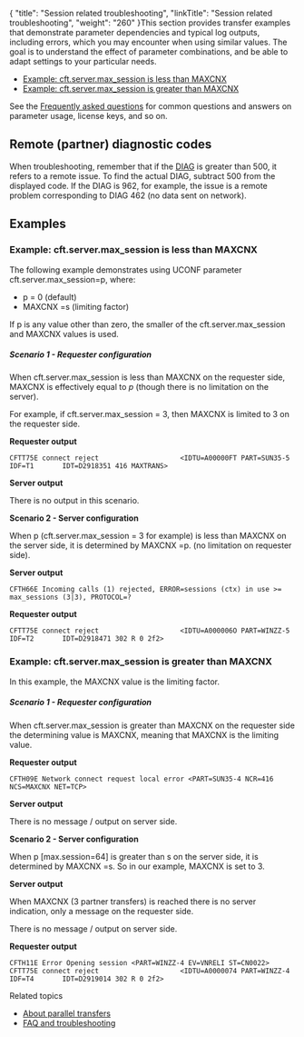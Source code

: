 {
    "title": "Session related troubleshooting",
    "linkTitle": "Session related troubleshooting",
    "weight": "260"
}This section provides transfer examples that demonstrate parameter dependencies and typical log outputs, including errors, which you may encounter when using similar values. The goal is to understand the effect of parameter combinations, and be able to adapt settings to your particular needs.

-   <a href="#Example:" class="MCXref xref">Example: cft.server.max_session is less than MAXCNX  </a>
-   <a href="#Example:2" class="MCXref xref">Example:  cft.server.max_session is greater than MAXCNX</a>

See the <a href="../faq" class="MCXref xref">Frequently asked questions</a> for common questions and answers on parameter usage, license keys, and so on.

## Remote (partner) diagnostic codes

When troubleshooting, remember that if the [DIAG](../../../troubleshoot_intro/messages_and_error_codes_start_here/diagi_diagnostic_codes) is greater than 500, it refers to a remote issue. To find the actual DIAG, subtract 500 from the displayed code. If the DIAG is 962, for example, the issue is a remote problem corresponding to DIAG 462 (no data sent on network).

## Examples

<span id="Example:"></span>

### Example: cft.server.max\_session is less than MAXCNX  

The following example demonstrates  using UCONF parameter cft.server.max\_session=p, where:

-   p = 0 (default)  
-   MAXCNX =s (limiting factor)

If p is any value other than zero, the smaller of the  cft.server.max\_session and MAXCNX values is used.

##### Scenario 1 - Requester configuration

When cft.server.max\_session  is less than MAXCNX on the requester side,  MAXCNX is effectively equal to *p* (though there is no limitation on the server).

For example, if cft.server.max\_session = 3, then MAXCNX is limited to 3 on the requester side.

**Requester output**

```
CFTT75E connect reject                    <IDTU=A00000FT PART=SUN35-5 IDF=T1       IDT=D2918351 416 MAXTRANS>
```

**Server output**

There is no output in this scenario.

**Scenario 2 - Server configuration**

When p (cft.server.max\_session = 3 for example) is less than MAXCNX on the server side, it is          determined by MAXCNX =p. (no limitation on requester side).

**Server output**

```
CFTH66E Incoming calls (1) rejected, ERROR=sessions (ctx) in use >= max_sessions (3|3), PROTOCOL=?
```

**Requester output**

```
CFTT75E connect reject                    <IDTU=A000006O PART=WINZZ-5 IDF=T2       IDT=D2918471 302 R 0 2f2>
```
<span id="Example:2"></span>

### Example:  cft.server.max\_session is greater than MAXCNX

In this example, the MAXCNX value is the limiting factor.

##### Scenario 1 - Requester configuration

When cft.server.max\_session is greater than MAXCNX  on the requester side the determining value is MAXCNX, meaning that MAXCNX is the limiting value.

**Requester output**

```
CFTH09E Network connect request local error <PART=SUN35-4 NCR=416 NCS=MAXCNX NET=TCP>
```

**Server output**

There is no message / output on server side.

**Scenario 2 - Server configuration**

When p \[max.session=64\] is greater than s on the server side, it is        determined by MAXCNX =s. So in our example, MAXCNX is set to 3.

**Server output**

When MAXCNX (3 partner transfers) is reached there is no server indication, only a message on the requester side.

There is no message / output on server side.

**Requester output**

```
CFTH11E Error Opening session <PART=WINZZ-4 EV=VNRELI ST=CN0022>
CFTT75E connect reject                    <IDTU=A0000074 PART=WINZZ-4 IDF=T4       IDT=D2919014 302 R 0 2f2>
```

Related topics

-   [About parallel transfers](../)
-   [FAQ and troubleshooting](../faq)
